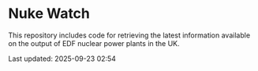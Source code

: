 # Nuke Watch

This repository includes code for retrieving the latest information available on the output of EDF nuclear power plants in the UK.

Last updated: 2025-09-23 02:54